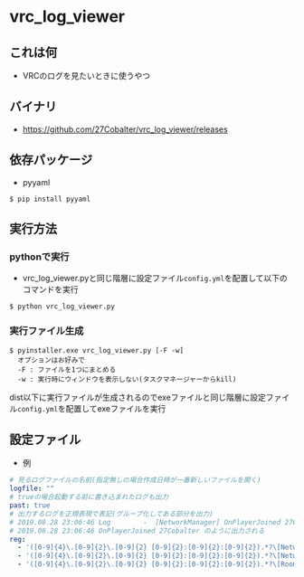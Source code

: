 # vrc_log_viewer
## これは何
- VRCのログを見たいときに使うやつ

## バイナリ
- https://github.com/27Cobalter/vrc_log_viewer/releases

## 依存パッケージ
- pyyaml
```
$ pip install pyyaml
```

## 実行方法
### pythonで実行
- vrc_log_viewer.pyと同じ階層に設定ファイル`config.yml`を配置して以下のコマンドを実行
```
$ python vrc_log_viewer.py
```
### 実行ファイル生成
```
$ pyinstaller.exe vrc_log_viewer.py [-F -w]
  オプションはお好みで
  -F : ファイルを1つにまとめる
  -w : 実行時にウィンドウを表示しない(タスクマネージャーからkill)
```
dist以下に実行ファイルが生成されるのでexeファイルと同じ階層に設定ファイル`config.yml`を配置してexeファイルを実行

## 設定ファイル
- 例


```yaml:config.yml
# 見るログファイルの名前(指定無しの場合作成日時が一番新しいファイルを開く)
logfile: ""
# trueの場合起動する前に書き込まれたログも出力
past: true
# 出力するログを正規表現で表記(グループ化してある部分を出力)
# 2019.08.28 23:06:46 Log        -  [NetworkManager] OnPlayerJoined 27Cobalter が
# 2019.08.28 23:06:46 OnPlayerJoined 27Cobalter のように出力される
reg:
  - '([0-9]{4}\.[0-9]{2}\.[0-9]{2} [0-9]{2}:[0-9]{2}:[0-9]{2}).*?\[NetworkManager\] (OnPlayerJoined .*)'
  - '([0-9]{4}\.[0-9]{2}\.[0-9]{2} [0-9]{2}:[0-9]{2}:[0-9]{2}).*?\[NetworkManager\] (OnPlayerLeft .*)'
  - '([0-9]{4}\.[0-9]{2}\.[0-9]{2} [0-9]{2}:[0-9]{2}:[0-9]{2}).*?\[RoomManager\] (Joining wrld.*)'
```
